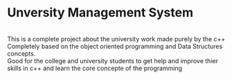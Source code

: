 <h1>Unversity Management System</h1>
<br>
This is a complete project about the university work made purely by the c++
<br>
Completely based on the object oriented programming and Data Structures concepts.
<br>
Good for the college and university students to get help and improve thier skills in c++ and learn the core concepte of the programming 

